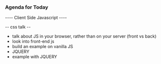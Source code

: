 ### Agenda for Today ###

---- Client Side Javascript ----

-- css talk --

- talk about JS in your browser, rather than on your server (front vs back)
- look into front-end js 
- build an example on vanilla JS
- JQUERY
- example with JQUERY

